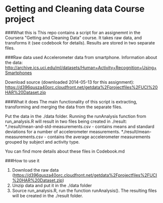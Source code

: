 Getting and Cleaning data Course project 
===================

###What this is
This repo contains a script for an assignemnt in the Coursera "Getting and Cleaning Data" course. It takes raw data, and transforms it (see codebook for details). Results are stored in two separate files.


###Raw data used
Accelerometer data from smartphone.
Information about the data: 
http://archive.ics.uci.edu/ml/datasets/Human+Activity+Recognition+Using+Smartphones

Download source (downloaded 2014-05-13 for this assignment): 
https://d396qusza40orc.cloudfront.net/getdata%2Fprojectfiles%2FUCI%20HAR%20Dataset.zip 

###What it does
The main functionality of this script is extracting, transforming and merging the data from the separate files. 

Put the data in the ./data folder. Running the runAnalysis function from run_analysis.R will result in two files being created in ./result: 
*./result/mean-and-std-measurements.csv - contains means and standard deviations for a number of accelerometer measurements. 
*./result/mean-measurements.csv - contains the average accelerometer measurements grouped by subject and activity type. 

You can find more details about these files in Codebook.md

###How to use it
1. Download the raw data (https://d396qusza40orc.cloudfront.net/getdata%2Fprojectfiles%2FUCI%20HAR%20Dataset.zip)
2. Unzip data and put it in the ./data folder
3. Source run_analysis.R, run the function runAnalysis(). The resulting files will be created in the ./result folder.






